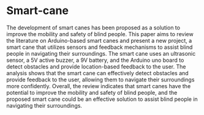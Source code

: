 # Smart-cane
The development of smart canes has been proposed as a solution to improve the mobility and safety of blind people. This paper aims to review the literature on Arduino-based smart canes and present a new project, a smart cane that utilizes sensors and feedback mechanisms to assist blind people in navigating their surroundings. The smart cane uses an ultrasonic sensor, a 5V active buzzer, a 9V battery, and the Arduino uno board to detect obstacles and provide location-based feedback to the user. The analysis shows that the smart cane can effectively detect obstacles and provide feedback to the user, allowing them to navigate their surroundings more confidently. Overall, the review indicates that smart canes have the potential to improve the mobility and safety of blind people, and the proposed smart cane could be an effective solution to assist blind people in navigating their surroundings.
